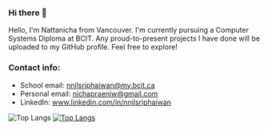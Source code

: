 ### Hi there 👋
Hello, I'm Nattanicha from Vancouver. I'm currently pursuing a Computer Systems Diploma at BCIT. Any proud-to-present projects I have done will be uploaded to my GitHub profile. Feel free to explore!

### Contact info:
- School email: nnilsriphaiwan@my.bcit.ca
- Personal email: nichapraeniw@gmail.com
- LinkedIn: www.linkedin.com/in/nnilsriphaiwan

![Top Langs](https://github-readme-stats.vercel.app/api/top-langs/?username=NichapraeNiw&hide_progress=true)
[![Top Langs](https://github-readme-stats.vercel.app/api/top-langs/?username=NichapraeNiw&layout=donut)](https://github.com/anuraghazra/github-readme-stats)
